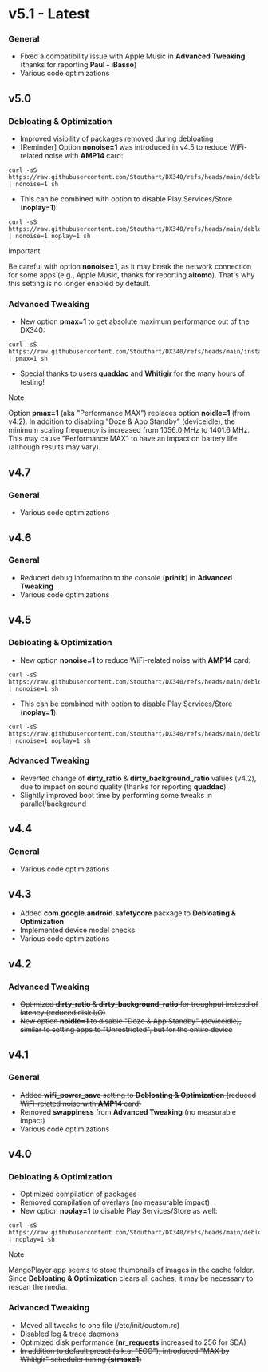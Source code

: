 <!-- Copyright (C) 2025 Stouthart. All rights reserved. -->

<!--
# v5.2b

### Advanced Tweaking

- New option **psave=1** (aka "Power SAVE") for the battery conscious. This provides most improvements while reducing battery consumption (decreases minimum scaling frequency from 1056.0MHz to 902.4MHz, applies less aggressive scheduler tuning):

```
curl -sS https://raw.githubusercontent.com/Stouthart/DX340/refs/heads/main/install.sh | psave=1 sh
```

- "Scheduler tuning by Whitigir" merged with option **pmax=1** (aka "Performance MAX")

### General

- Various code improvements
- Moved release notes to RELEASE.md (easier to maintain)
-->

# v5.1 - Latest

### General

- Fixed a compatibility issue with Apple Music in **Advanced Tweaking** (thanks for reporting **Paul - iBasso**)
- Various code optimizations

## v5.0

### Debloating & Optimization

- Improved visibility of packages removed during debloating
- [Reminder] Option **nonoise=1** was introduced in v4.5 to reduce WiFi-related noise with **AMP14** card:

```
curl -sS https://raw.githubusercontent.com/Stouthart/DX340/refs/heads/main/debloat.sh | nonoise=1 sh
```

- This can be combined with option to disable Play Services/Store (**noplay=1**):

```
curl -sS https://raw.githubusercontent.com/Stouthart/DX340/refs/heads/main/debloat.sh | nonoise=1 noplay=1 sh
```

> [!IMPORTANT]
>
> Be careful with option **nonoise=1**, as it may break the network connection for some apps (e.g., Apple Music, thanks for reporting **altomo**). That's why this setting is no longer enabled by default.

### Advanced Tweaking

- New option **pmax=1** to get absolute maximum performance out of the DX340:

```
curl -sS https://raw.githubusercontent.com/Stouthart/DX340/refs/heads/main/install.sh | pmax=1 sh
```

- Special thanks to users **quaddac** and **Whitigir** for the many hours of testing!

> [!NOTE]
>
> Option **pmax=1** (aka "Performance MAX") replaces option **noidle=1** (from v4.2). In addition to disabling "Doze & App Standby" (deviceidle), the minimum scaling frequency is increased from 1056.0 MHz to 1401.6 MHz. This may cause "Performance MAX" to have an impact on battery life (although results may vary).

## v4.7

### General

- Various code optimizations

## v4.6

### General

- Reduced debug information to the console (**printk**) in **Advanced Tweaking**
- Various code optimizations

## v4.5

### Debloating & Optimization

- New option **nonoise=1** to reduce WiFi-related noise with **AMP14** card:

```
curl -sS https://raw.githubusercontent.com/Stouthart/DX340/refs/heads/main/debloat.sh | nonoise=1 sh
```

- This can be combined with option to disable Play Services/Store (**noplay=1**):

```
curl -sS https://raw.githubusercontent.com/Stouthart/DX340/refs/heads/main/debloat.sh | nonoise=1 noplay=1 sh
```

### Advanced Tweaking

- Reverted change of **dirty_ratio** & **dirty_background_ratio** values (v4.2), due to impact on sound quality (thanks for reporting **quaddac**)
- Slightly improved boot time by performing some tweaks in parallel/background

## v4.4

### General

- Various code optimizations

## v4.3

- Added **com.google.android.safetycore** package to **Debloating & Optimization**
- Implemented device model checks
- Various code optimizations

## v4.2

### Advanced Tweaking

- ~~Optimized **dirty_ratio** & **dirty_background_ratio** for troughput instead of latency (reduced disk I/O)~~
- ~~New option **noidle=1** to disable "Doze & App Standby" (deviceidle), similar to setting apps to "Unrestricted", but for the entire device~~

## v4.1

### General

- ~~Added **wifi_power_save** setting to **Debloating & Optimization** (reduced WiFi-related noise with **AMP14** card)~~
- Removed **swappiness** from **Advanced Tweaking** (no measurable impact)
- Various code optimizations

## v4.0

### Debloating & Optimization

- Optimized compilation of packages
- Removed compilation of overlays (no measurable impact)
- New option **noplay=1** to disable Play Services/Store as well:

```
curl -sS https://raw.githubusercontent.com/Stouthart/DX340/refs/heads/main/debloat.sh | noplay=1 sh
```

> [!NOTE]
>
> MangoPlayer app seems to store thumbnails of images in the cache folder. Since **Debloating & Optimization** clears all caches, it may be necessary to rescan the media.

### Advanced Tweaking

- Moved all tweaks to one file (/etc/init/custom.rc)
- Disabled log & trace daemons
- Optimized disk performance (**nr_requests** increased to 256 for SDA)
- ~~In addition to default preset (a.k.a. "ECO"), introduced "MAX by Whitigir" scheduler tuning (**stmax=1**)~~
